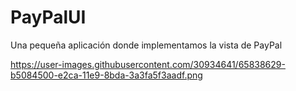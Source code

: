 # PayPalUI
Una pequeña aplicación donde implementamos la vista de PayPal


https://user-images.githubusercontent.com/30934641/65838629-b5084500-e2ca-11e9-8bda-3a3fa5f3aadf.png

